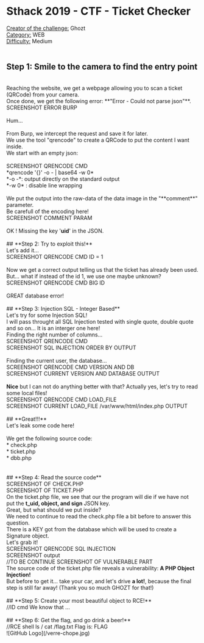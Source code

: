 # Sthack 2019 - CTF - Ticket Checker

<u>Creator of the challenge:</u> Ghozt </br>
<u>Category:</u> WEB</br>
<u>Difficulty:</u> Medium </br>
</br>
## **Step 1: Smile to the camera to find the entry point**</br>
</br>
Reaching the website, we get a webpage allowing you to scan a ticket (QRCode) from your camera.</br>
Once done, we get the following error: **"Error - Could not parse json"**.</br>
SCREENSHOT ERROR BURP</br>
</br>
Hum... </br>
</br>
From Burp, we intercept the request and save it for later.</br>
We use the tool "qrencode" to create a QRCode to put the content I want inside.</br>
We start with an empty json:</br>
</br>
SCREENSHOT QRENCODE CMD</br>
*qrencode '{}' -o - | base64 -w 0*</br>
*-o -*: output directly on the standard output</br>
*-w 0* : disable line wrapping</br>
</br>
We put the output into the raw-data of the data image in the "**comment**" parameter.</br>
Be carefull of the encoding here! </br>
SCREENSHOT COMMENT PARAM</br>
</br>
OK ! Missing the key '<b>uid</b>' in the JSON.</br>
</br>
## **Step 2: Try to exploit this!**</br>
Let's add it...</br>
SCREENSHOT QRENCODE CMD ID = 1</br>
</br>
Now we get a correct output telling us that the ticket has already been used.</br>
But... what if instead of the id 1, we use one maybe unknown? </br>
SCREENSHOT QRENCODE CMD BIG ID </br>
</br>
GREAT database error!</br>
</br>
## **Step 3: Injection SQL - Integer Based**</br>
Let's try for some Injection SQL!</br>
I will pass throught all SQL Injection tested with single quote, double quote and so on... It is an interger one here!</br>
Finding the right number of columns...</br>
SCREENSHOT QRENCODE CMD</br>
SCREENSHOT SQL INJECTION ORDER BY OUTPUT</br>
</br>
Finding the current user, the database... </br>
SCREENSHOT QRENCODE CMD VERSION AND DB</br>
SCREENSHOT CURRENT VERSION AND DATABASE OUTPUT</br>
</br>
<b>Nice</b> but I can not do anything better with that? Actually yes, let's try to read some local files!</br>
SCREENSHOT QRENCODE CMD LOAD_FILE</br>
SCREENSHOT CURRENT LOAD_FILE /var/www/html/index.php OUTPUT</br>
</br>
## **Great!!!**</br>
Let's leak some code here!</br>
<br/>
We get the following source code:</br>
* check.php</br>
* ticket.php</br>
* dbb.php</br>
</br>
</br>
## **Step 4: Read the source code**</br>
SCREENSHOT OF CHECK.PHP</br>
SCREENSHOT OF TICKET.PHP</br>
On the ticket.php file, we see that our the program will die if we have not put the <b>t_uid, object, and sign</b> JSON key. </br>
Great, but what should we put inside?</br>
We need to continue to read the check.php file a bit before to answer this question.</br>
There is a KEY got from the database which will be used to create a Signature object.</br>
Let's grab it!</br>
SCREENSHOT QRENCODE SQL INJECTION</br>
SCREENSHOT output</br>
//TO BE CONTINUE
SCREENSHOT OF VULNERABLE PART</br>
The source code of the ticket.php file reveals a vulnerability: <b>A PHP Object Injection!</b></br>
But before to get it... take your car, and let's drive <b>a lot!</b>, because the final step is still far away! (Thank you so much GHOZT for that!)</br>
</br>
## **Step 5: Create your most beautiful object to RCE!**</br> //ID cmd
We know that ...</br>
</br>
## **Step 6: Get the flag, and go drink a beer!**</br> //RCE shell
ls /
cat /flag.txt
Flag is: FLAG</br>
![GitHub Logo](/verre-chope.jpg)
